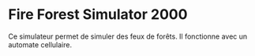 # Fire Forest Simulator 2000

Ce simulateur permet de simuler des feux de forêts. Il fonctionne avec un automate cellulaire.


